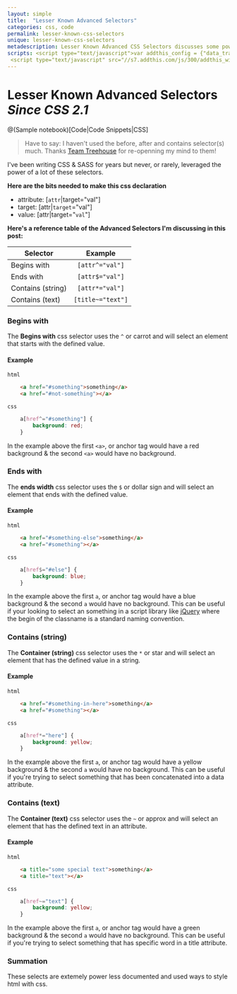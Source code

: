 ```yaml
---
layout: simple
title:  "Lesser Known Advanced Selectors"
categories: css, code
permalink: lesser-known-css-selectors
unique: lesser-known-css-selectors
metadescription: Lesser Known Advanced CSS Selectors discusses some powerful under utilized CSS selectors that are well supported.
scripts: <script type="text/javascript">var addthis_config = {"data_track_addressbar":true};</script>
 <script type="text/javascript" src="//s7.addthis.com/js/300/addthis_widget.js#pubid=ra-4ee43114077ff9ad"></script>
---
```

# Lesser Known Advanced Selectors *Since CSS 2.1*
@(Sample notebook)[Code|Code Snippets|CSS]

>Have to say: I haven't used the before, after and contains selector(s) much. Thanks [Team Treehouse](http://teamtreehouse.com/library/css-foundations/advanced-selectors/substring-matching-attribute-selectors-2) for re-openning my mind to them!

I've been writing CSS & SASS for years but never, or rarely, leveraged the power of a lot of these selectors.

**Here are the bits needed to make this css declaration**
- attribute: [`attr`|target="val"]
- target: [attr|`target`="val"]
- value: [attr|target="`val`"]

**Here's a reference table of the Advanced Selectors I'm discussing in this post:**

| Selector | Example |
|----------|:-------------:|
| Begins with | `[attr^="val"]` |
| Ends with | `[attr$="val"]` |
| Contains (string) | `[attr*="val"]` |
| Contains (text) | `[title~="text"]` |

### Begins with

The **Begins with** css selector uses the `^` or carrot and will select an element that starts with the defined value.

#### Example
`html`
```html
    <a href="#something">something</a>
    <a href="#not-something"></a>
```
`css`
```css
    a[href^="#something"] {
        background: red;
    }
```

In the example above the first `<a>`, or anchor tag would have a red background & the second `<a>` would have no background.

### Ends with

The **ends width** css selector uses the `$` or dollar sign and will select an element that ends with the defined value.

#### Example
`html`
```html
    <a href="#something-else">something</a>
    <a href="#something"></a>
```
`css`
```css
    a[href$="#else"] {
        background: blue;
    }
```

In the example above the first `a`, or anchor tag would have a blue background & the second `a` would have no background.
This can be useful if your looking to select an something in a script library like [jQuery](http://jquery.com) where the begin of the classname is a standard naming convention.

### Contains (string)

The **Container (string)** css selector uses the `*` or star and will select an element that has the defined value in a string.

#### Example
`html`
```html
    <a href="#something-in-here">something</a>
    <a href="#something"></a>
```
`css`
```css
    a[href*="here"] {
        background: yellow;
    }
```

In the example above the first `a`, or anchor tag would have a yellow background & the second `a` would have no background. This can be useful if you're trying to select something that has been concatenated into a data attribute.

### Contains (text)

The **Container (text)** css selector uses the `~` or approx and will select an element that has the defined text in an attribute.

#### Example
`html`
```html
    <a title="some special text">something</a>
    <a title="text"></a>
```
`css`
```css
    a[href~="text"] {
        background: yellow;
    }
```

In the example above the first `a`, or anchor tag would have a green background & the second `a` would have no background.
This can be useful if you're trying to select something that has specific word in a title attribute.
### Summation

These selects are extemely power less documented and used ways to style html with css. 
